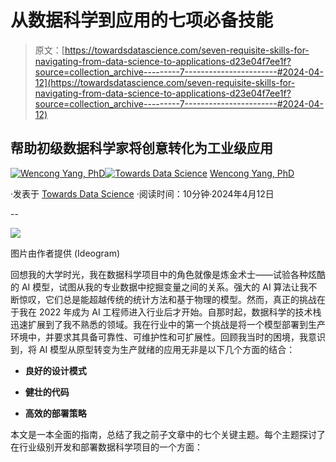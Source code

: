 # 从数据科学到应用的七项必备技能

> 原文：[https://towardsdatascience.com/seven-requisite-skills-for-navigating-from-data-science-to-applications-d23e04f7ee1f?source=collection_archive---------7-----------------------#2024-04-12](https://towardsdatascience.com/seven-requisite-skills-for-navigating-from-data-science-to-applications-d23e04f7ee1f?source=collection_archive---------7-----------------------#2024-04-12)

## 帮助初级数据科学家将创意转化为工业级应用

[](https://medium.com/@yangwconion?source=post_page---byline--d23e04f7ee1f--------------------------------)[![Wencong Yang, PhD](../Images/9fc2c73c81473637365adb234e2a042b.png)](https://medium.com/@yangwconion?source=post_page---byline--d23e04f7ee1f--------------------------------)[](https://towardsdatascience.com/?source=post_page---byline--d23e04f7ee1f--------------------------------)[![Towards Data Science](../Images/a6ff2676ffcc0c7aad8aaf1d79379785.png)](https://towardsdatascience.com/?source=post_page---byline--d23e04f7ee1f--------------------------------) [Wencong Yang, PhD](https://medium.com/@yangwconion?source=post_page---byline--d23e04f7ee1f--------------------------------)

·发表于 [Towards Data Science](https://towardsdatascience.com/?source=post_page---byline--d23e04f7ee1f--------------------------------) ·阅读时间：10分钟·2024年4月12日

--

![](../Images/00d71d4fa46efc5bb07467484bd27c43.png)

图片由作者提供 (Ideogram)

回想我的大学时光，我在数据科学项目中的角色就像是炼金术士——试验各种炫酷的 AI 模型，试图从我的专业数据中挖掘变量之间的关系。强大的 AI 算法让我不断惊叹，它们总是能超越传统的统计方法和基于物理的模型。然而，真正的挑战在于我在 2022 年成为 AI 工程师进入行业后才开始。自那时起，数据科学的技术栈迅速扩展到了我不熟悉的领域。我在行业中的第一个挑战是将一个模型部署到生产环境中，并要求其具备可靠性、可维护性和可扩展性。回顾我当时的困境，我意识到，将 AI 模型从原型转变为生产就绪的应用无非是以下几个方面的结合：

+   **良好的设计模式**

+   **健壮的代码**

+   **高效的部署策略**

本文是一本全面的指南，总结了我之前子文章中的七个关键主题。每个主题探讨了在行业级别开发和部署数据科学项目的一个方面：
